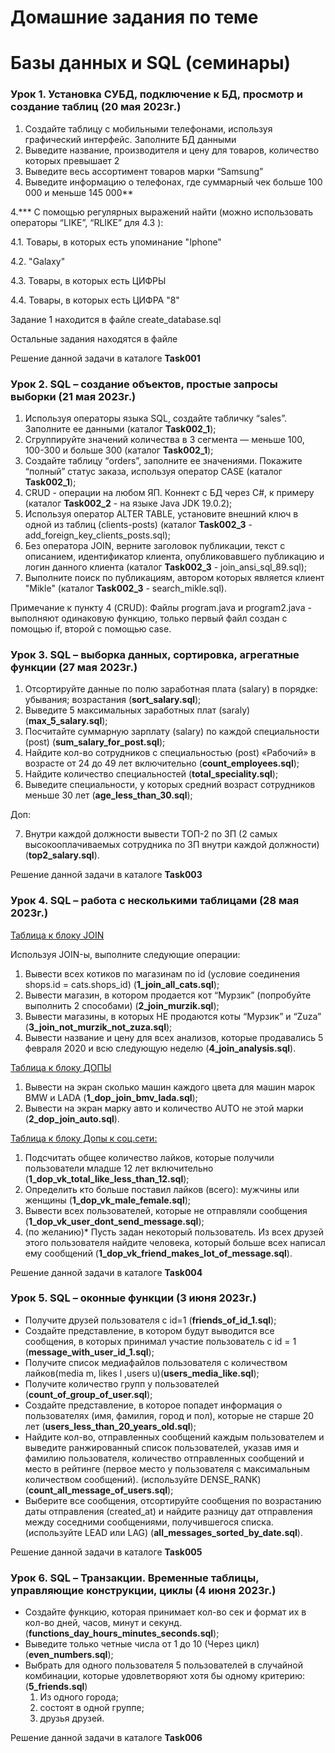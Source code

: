 ﻿# Домашние задания по теме #

# Базы данных и SQL (семинары) #

### Урок 1. Установка СУБД, подключение к БД, просмотр и создание таблиц (20 мая 2023г.) ###

1. Создайте таблицу с мобильными телефонами, используя графический интерфейс. Заполните БД данными
2. Выведите название, производителя и цену для товаров, количество которых превышает 2
3. Выведите весь ассортимент товаров марки “Samsung”
4. Выведите информацию о телефонах, где суммарный чек больше 100 000 и меньше 145 000**

4.*** С помощью регулярных выражений найти (можно использовать операторы “LIKE”, “RLIKE” для 4.3 ):

4.1. Товары, в которых есть упоминание "Iphone"

4.2. "Galaxy"

4.3. Товары, в которых есть ЦИФРЫ

4.4. Товары, в которых есть ЦИФРА "8"

Задание 1 находится в файле create_database.sql

Остальные задания находятся в файле 

Решение данной задачи в каталоге **Task001**

### Урок 2. SQL – создание объектов, простые запросы выборки (21 мая 2023г.) ###

1. Используя операторы языка SQL, создайте табличку “sales”. Заполните ее данными (каталог **Task002_1**);
2. Сгруппируйте значений количества в 3 сегмента — меньше 100, 100-300 и больше 300 (каталог **Task002_1**);
3. Создайте таблицу “orders”, заполните ее значениями. Покажите “полный” статус заказа, используя оператор CASE (каталог **Task002_1**);
4. CRUD - операции на любом ЯП. Коннект с БД через С#, к примеру (каталог **Task002_2** - на языке Java JDK 19.0.2);
5. Используя оператор ALTER TABLE, установите внешний ключ в одной из таблиц (clients-posts) (каталог **Task002_3** - add_foreign_key_clients_posts.sql);
6. Без оператора JOIN, верните заголовок публикации, текст с описанием, идентификатор клиента, опубликовавшего публикацию и логин данного клиента (каталог **Task002_3** - join_ansi_sql_89.sql);
7. Выполните поиск по публикациям, автором которых является клиент "Mikle" (каталог **Task002_3** - search_mikle.sql).

Примечание к пункту 4 (CRUD):
Файлы program.java и program2.java - выполняют одинаковую функцию,
только первый файл создан с помощью if, второй с помощью case.


### Урок 3. SQL – выборка данных, сортировка, агрегатные функции (27 мая 2023г.) ###

1. Отсортируйте данные по полю заработная плата (salary) в порядке: убывания; возрастания (**sort_salary.sql**);
2. Выведите 5 максимальных заработных плат (saraly) (**max_5_salary.sql**);
3. Посчитайте суммарную зарплату (salary) по каждой специальности (роst) (**sum_salary_for_post.sql**);
4. Найдите кол-во сотрудников с специальностью (post) «Рабочий» в возрасте от 24 до 49 лет включительно (**count_employees.sql**);
5. Найдите количество специальностей (**total_speciality.sql**);
6. Выведите специальности, у которых средний возраст сотрудников меньше 30 лет (**age_less_than_30.sql**);

Доп:

7. Внутри каждой должности вывести ТОП-2 по ЗП (2 самых высокооплачиваемых сотрудника по ЗП внутри каждой должности) (**top2_salary.sql**).

Решение данной задачи в каталоге **Task003**


### Урок 4. SQL – работа с несколькими таблицами (28 мая 2023г.) ###

[Таблица к блоку JOIN](https://drive.google.com/file/d/1TZzW8ZlDdvIfDC9C46bUeILey6opQjdu/view?usp=share_link)

Используя JOIN-ы, выполните следующие операции:

1. Вывести всех котиков по магазинам по id (условие соединения shops.id = cats.shops_id) (**1_join_all_cats.sql**);
2. Вывести магазин, в котором продается кот “Мурзик” (попробуйте выполнить 2 способами) (**2_join_murzik.sql**);
3. Вывести магазины, в которых НЕ продаются коты “Мурзик” и “Zuza” (**3_join_not_murzik_not_zuza.sql**);
4. Вывести название и цену для всех анализов, которые продавались 5 февраля 2020 и всю следующую неделю (**4_join_analysis.sql**).

[Таблица к блоку ДОПЫ](https://drive.google.com/file/d/1PQn576YVakvlWrIgIjSP9YEf5id4cqYs/view?usp=sharing)

1. Вывести на экран сколько машин каждого цвета для машин марок BMW и LADA (**1_dop_join_bmv_lada.sql**);
2. Вывести на экран марку авто и количество AUTO не этой марки (**2_dop_join_auto.sql**).

[Таблица к блоку Допы к соц.сети:](https://pollen-attempt-4ac.notion.site/c448e32ae1344f22b1deae7f42c8b57f)

1. Подсчитать общее количество лайков, которые получили пользователи младше 12 лет включительно (**1_dop_vk_total_like_less_than_12.sql**);
2. Определить кто больше поставил лайков (всего): мужчины или женщины (**1_dop_vk_male_female.sql**);
3. Вывести всех пользователей, которые не отправляли сообщения (**1_dop_vk_user_dont_send_message.sql**);
4. (по желанию)* Пусть задан некоторый пользователь. Из всех друзей этого пользователя найдите человека, который больше всех написал ему сообщений (**1_dop_vk_friend_makes_lot_of_message.sql**).

Решение данной задачи в каталоге **Task004**


### Урок 5. SQL – оконные функции (3 июня 2023г.) ###

* Получите друзей пользователя с id=1 (**friends_of_id_1.sql**);
* Создайте представление, в котором будут выводится все сообщения, в которых принимал участие пользователь с id = 1 (**message_with_user_id_1.sql**);
* Получите список медиафайлов пользователя с количеством лайков(media m, likes l ,users u)(**users_media_like.sql**);
* Получите количество групп у пользователей (**count_of_group_of_user.sql**);
* Создайте представление, в которое попадет информация о пользователях (имя, фамилия, город и пол), которые не старше 20 лет (**users_less_than_20_years_old.sql**);
* Найдите кол-во, отправленных сообщений каждым пользователем и выведите ранжированный список пользователей, указав имя и фамилию пользователя, количество отправленных сообщений и место в рейтинге (первое место у пользователя с максимальным количеством сообщений). (используйте DENSE_RANK)(**count_all_message_of_users.sql**);
* Выберите все сообщения, отсортируйте сообщения по возрастанию даты отправления (created_at) и найдите разницу дат отправления между соседними сообщениями, получившегося списка. (используйте LEAD или LAG) (**all_messages_sorted_by_date.sql**).

Решение данной задачи в каталоге **Task005**


### Урок 6. SQL – Транзакции. Временные таблицы, управляющие конструкции, циклы (4 июня 2023г.) ###

* Создайте функцию, которая принимает кол-во сек и формат их в кол-во дней, часов, минут и секунд. (**functions_day_hours_minutes_seconds.sql**);
* Выведите только четные числа от 1 до 10 (Через цикл) (**even_numbers.sql**);
* Выбрать для одного пользователя 5 пользователей в случайной комбинации, которые удовлетворяют хотя бы одному критерию: (**5_friends.sql**)
	1. Из одного города;
	2. состоят в одной группе;
	3. друзья друзей.

Решение данной задачи в каталоге **Task006**